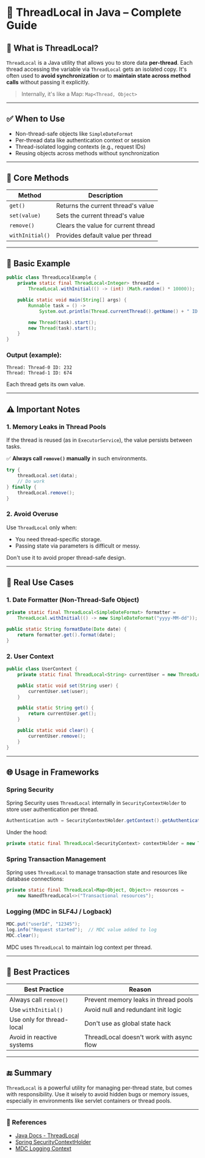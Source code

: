 # 🧵 ThreadLocal in Java – Complete Guide

## 📘 What is ThreadLocal?

`ThreadLocal` is a Java utility that allows you to store data **per-thread**. Each thread accessing the variable via `ThreadLocal` gets an isolated copy. It's often used to **avoid synchronization** or to **maintain state across method calls** without passing it explicitly.

> Internally, it's like a Map: `Map<Thread, Object>`

---

## ✅ When to Use

* Non-thread-safe objects like `SimpleDateFormat`
* Per-thread data like authentication context or session
* Thread-isolated logging contexts (e.g., request IDs)
* Reusing objects across methods without synchronization

---

## 🧠 Core Methods

| Method          | Description                         |
| --------------- | ----------------------------------- |
| `get()`         | Returns the current thread's value  |
| `set(value)`    | Sets the current thread's value     |
| `remove()`      | Clears the value for current thread |
| `withInitial()` | Provides default value per thread   |

---

## 🧪 Basic Example

```java
public class ThreadLocalExample {
    private static final ThreadLocal<Integer> threadId =
        ThreadLocal.withInitial(() -> (int) (Math.random() * 10000));

    public static void main(String[] args) {
        Runnable task = () ->
            System.out.println(Thread.currentThread().getName() + " ID: " + threadId.get());

        new Thread(task).start();
        new Thread(task).start();
    }
}
```

### Output (example):

```
Thread: Thread-0 ID: 232
Thread: Thread-1 ID: 674
```

Each thread gets its own value.

---

## ⚠️ Important Notes

### 1. Memory Leaks in Thread Pools

If the thread is reused (as in `ExecutorService`), the value persists between tasks.

✅ **Always call `remove()` manually** in such environments.

```java
try {
    threadLocal.set(data);
    // Do work
} finally {
    threadLocal.remove();
}
```

### 2. Avoid Overuse

Use `ThreadLocal` only when:

* You need thread-specific storage.
* Passing state via parameters is difficult or messy.

Don't use it to avoid proper thread-safe design.

---

## 🎯 Real Use Cases

### 1. Date Formatter (Non-Thread-Safe Object)

```java
private static final ThreadLocal<SimpleDateFormat> formatter =
    ThreadLocal.withInitial(() -> new SimpleDateFormat("yyyy-MM-dd"));

public static String formatDate(Date date) {
    return formatter.get().format(date);
}
```

### 2. User Context

```java
public class UserContext {
    private static final ThreadLocal<String> currentUser = new ThreadLocal<>();

    public static void set(String user) {
        currentUser.set(user);
    }

    public static String get() {
        return currentUser.get();
    }

    public static void clear() {
        currentUser.remove();
    }
}
```

---

## 🌐 Usage in Frameworks

### Spring Security

Spring Security uses `ThreadLocal` internally in `SecurityContextHolder` to store user authentication per thread.

```java
Authentication auth = SecurityContextHolder.getContext().getAuthentication();
```

Under the hood:

```java
private static final ThreadLocal<SecurityContext> contextHolder = new ThreadLocal<>();
```

### Spring Transaction Management

Spring uses `ThreadLocal` to manage transaction state and resources like database connections:

```java
private static final ThreadLocal<Map<Object, Object>> resources =
    new NamedThreadLocal<>("Transactional resources");
```

### Logging (MDC in SLF4J / Logback)

```java
MDC.put("userId", "12345");
log.info("Request started");  // MDC value added to log
MDC.clear();
```

MDC uses `ThreadLocal` to maintain log context per thread.

---

## 🧼 Best Practices

| Best Practice             | Reason                                   |
| ------------------------- | ---------------------------------------- |
| Always call `remove()`    | Prevent memory leaks in thread pools     |
| Use `withInitial()`       | Avoid null and redundant init logic      |
| Use only for thread-local | Don't use as global state hack           |
| Avoid in reactive systems | ThreadLocal doesn't work with async flow |

---

## 🔚 Summary

`ThreadLocal` is a powerful utility for managing per-thread state, but comes with responsibility. Use it wisely to avoid hidden bugs or memory issues, especially in environments like servlet containers or thread pools.

---

### 📌 References

* [Java Docs - ThreadLocal](https://docs.oracle.com/javase/8/docs/api/java/lang/ThreadLocal.html)
* [Spring SecurityContextHolder](https://docs.spring.io/spring-security/site/docs/current/api/org/springframework/security/core/context/SecurityContextHolder.html)
* [MDC Logging Context](https://www.baeldung.com/mdc-in-log4j-2)
